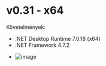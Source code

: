 # v0.31 - x64

Követelmények:
- .NET Desktop Runtime 7.0.18 (x64)
- .NET Framework 4.7.2

* ![image](https://github.com/polini46corvinus/LepcsosMatrix/assets/160756175/3d2536ab-3327-4f7d-a796-a8cdae7e2529)
